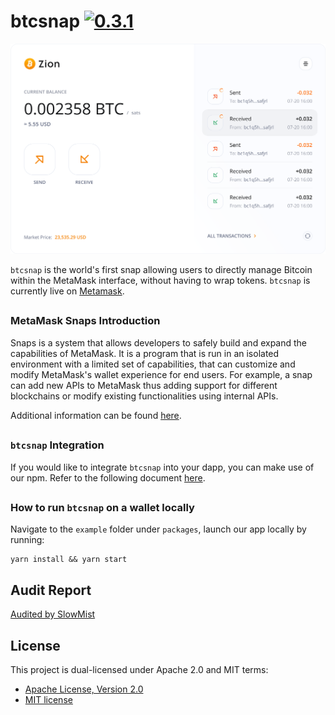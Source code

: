 # btcsnap [![0.3.1](https://badge.fury.io/js/btcsnap.png)](https://badge.fury.io/js/btcsnap)

![./home.png](./home.png)

`btcsnap` is the world's first snap allowing users to directly manage Bitcoin within the MetaMask interface, without having to wrap tokens.
`btcsnap` is currently live on [Metamask](https://metamask.io/).

##

### MetaMask Snaps Introduction
Snaps is a system that allows developers to safely build and expand the capabilities of MetaMask. It is a program that is run in an isolated environment with a limited set of capabilities, that can customize and modify MetaMask's wallet experience for end users. For example, a snap can add new APIs to MetaMask thus adding support for different blockchains or modify existing functionalities using internal APIs.

Additional information can be found [here](https://docs.metamask.io/guide/snaps.html).


##

### `btcsnap` Integration
If you would like to integrate `btcsnap` into your dapp, you can make use of our npm. Refer to the following document [here](https://github.com/snapdao/btcsnap/tree/master/packages/snap).

##

### How to run `btcsnap` on a wallet locally

Navigate to the `example` folder under `packages`, launch our app locally by running:

```shell
yarn install && yarn start
```

## Audit Report

[Audited by SlowMist](https://github.com/slowmist/Knowledge-Base/blob/master/open-report-V2/blockchain-application/SlowMist%20Audit%20Report%20-%20BTCSnap_en-us.pdf)


## License

This project is dual-licensed under Apache 2.0 and MIT terms:
- [Apache License, Version 2.0](http://www.apache.org/licenses/LICENSE-2.0)
- [MIT license](http://opensource.org/licenses/MIT)
